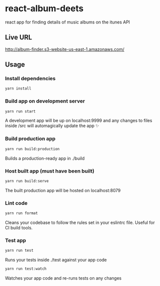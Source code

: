 # react-album-deets
react app for finding details of music albums on the itunes API

## Live URL

http://album-finder.s3-website-us-east-1.amazonaws.com/

## Usage

### Install dependencies
```sh
yarn install
```

### Build app on development server
```sh
yarn run start
```
A development app will be up on localhost:9999 and any changes to files inside /src will automagically update the app ✨


### Build production app
```sh
yarn run build:production
```
Builds a production-ready app in ./build


### Host built app (must have been built)
```sh
yarn run build:serve
```
The built production app will be hosted on localhost:8079

### Lint code
```sh
yarn run format
```
Cleans your codebase to follow the rules set in your eslintrc file. Useful for CI build tools.

### Test app
```sh
yarn run test
```
Runs your tests inside ./test against your app code

```sh
yarn run test:watch
```
Watches your app code and re-runs tests on any changes
